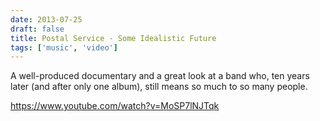 ```yaml
---
date: 2013-07-25
draft: false
title: Postal Service - Some Idealistic Future
tags: ['music', 'video']
---
```


A well-produced documentary and a great look at a band who, ten years later (and after only one album), still means so much to so many people.<!-- excerpt -->

<https://www.youtube.com/watch?v=MoSP7lNJTqk>
